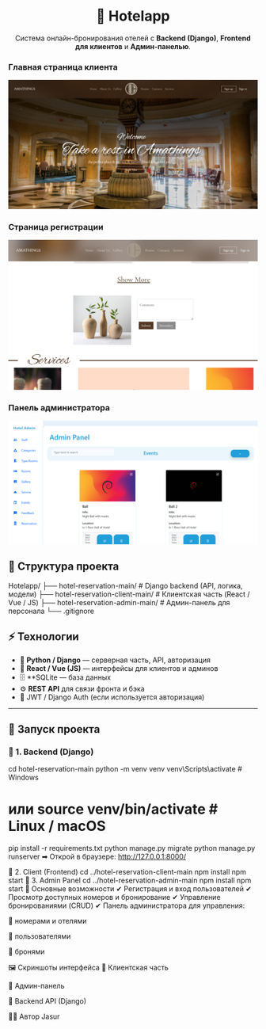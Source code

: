 <h1 align="center">🏨 Hotelapp</h1>
<p align="center">
  Система онлайн-бронирования отелей с <b>Backend (Django)</b>, <b>Frontend для клиентов</b> и <b>Админ-панелью</b>.
</p>

### Главная страница клиента
![Главная страница клиента](screenshots/ui1.png)

### Страница регистрации
![Панель клиента](screenshots/ui2.png)

### Панель администратора
![Панель администратора](screenshots/admin.png)

## 📂 Структура проекта

Hotelapp/
├── hotel-reservation-main/ # Django backend (API, логика, модели)
├── hotel-reservation-client-main/ # Клиентская часть (React / Vue / JS)
├── hotel-reservation-admin-main/ # Админ-панель для персонала
└── .gitignore


## ⚡ Технологии

- 🐍 **Python / Django** — серверная часть, API, авторизация
- 🎨 **React / Vue (JS)** — интерфейсы для клиентов и админов
- 🗄 **SQLitе — база данных
- ⚙ **REST API** для связи фронта и бэка
- 🔑 JWT / Django Auth (если используется авторизация)

---

## 🚀 Запуск проекта

### 🔹 1. Backend (Django)
  cd hotel-reservation-main
  python -m venv venv
  venv\Scripts\activate   # Windows
  # или source venv/bin/activate  # Linux / macOS
  pip install -r requirements.txt
  python manage.py migrate
  python manage.py runserver
  ➡ Открой в браузере: http://127.0.0.1:8000/

🔹 2. Client (Frontend)
  cd ../hotel-reservation-client-main
  npm install
  npm start
🔹 3. Admin Panel
  cd ../hotel-reservation-admin-main
  npm install 
  npm start
📌 Основные возможности
  ✔ Регистрация и вход пользователей
  ✔ Просмотр доступных номеров и бронирование
  ✔ Управление бронированиями (CRUD)
  ✔ Панель администратора для управления:

🏨 номерами и отелями

👤 пользователями

📅 бронями

🖼 Скриншоты интерфейса
🔹 Клиентская часть

🔹 Админ-панель

🔹 Backend API (Django)

👨‍💻 Автор
Jasur
